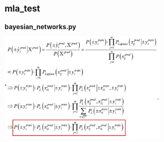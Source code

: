 # mla_test
## bayesian_networks.py
![1、算法推导](https://github.com/Lukaschen1986/mla_test/raw/master/pic/1.PNG)
